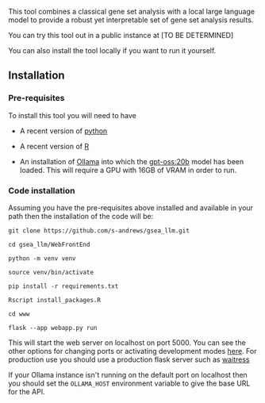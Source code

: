
This tool combines a classical gene set analysis with a local large language model to provide a robust yet interpretable set of gene set analysis results.

You can try this tool out in a public instance at [TO BE DETERMINED]

You can also install the tool locally if you want to run it yourself.

## Installation

### Pre-requisites

To install this tool you will need to have

* A recent version of [python](https://python.org)

* A recent version of [R](https://cran.r-project.org)

* An installation of [Ollama](https://ollama.com/) into which the [gpt-oss:20b](https://ollama.com/library/gpt-oss) model has been loaded.  This will require a GPU with 16GB of VRAM in order to run.

### Code installation

Assuming you have the pre-requisites above installed and available in your path then the installation of the code will be:

```
git clone https://github.com/s-andrews/gsea_llm.git

cd gsea_llm/WebFrontEnd

python -m venv venv

source venv/bin/activate

pip install -r requirements.txt

Rscript install_packages.R

cd www

flask --app webapp.py run

```

This will start the web server on localhost on port 5000.  You can see the other options for changing ports or activating development modes [here](https://flask.palletsprojects.com/en/stable/cli/).  For production use you should use a production flask server such as [waitress](https://flask.palletsprojects.com/en/stable/deploying/waitress/)

If your Ollama instance isn't running on the default port on localhost then you should set the ```OLLAMA_HOST``` environment variable to give the base URL for the API.



